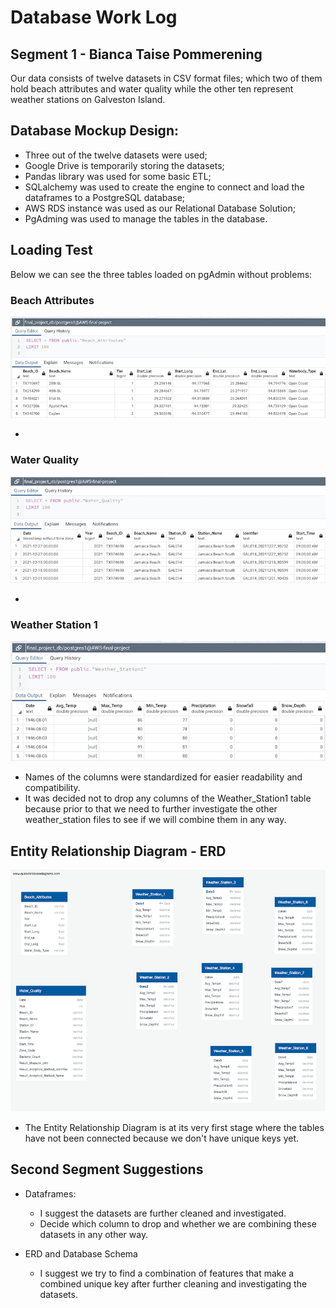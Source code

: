 # Database Work Log

## Segment 1 - Bianca Taise Pommerening

Our data consists of twelve datasets in CSV format files; which two of them hold beach attributes and water quality while the other ten represent weather stations on Galveston Island.

## Database Mockup Design:

- Three out of the twelve datasets were used;
- Google Drive is temporarily storing the datasets;
- Pandas library was used for some basic ETL;
- SQLalchemy was used to create the engine to connect and load the dataframes to a PostgreSQL database;
- AWS RDS instance was used as our Relational Database Solution;
- PgAdming was used to manage the tables in the database.


## Loading Test

Below we can see the three tables loaded on pgAdmin without problems:

### **Beach Attributes**

![Beach_Attributes](./Resources/Beach_Attributes.png)

- 

### **Water Quality**


![Water_Quality](./Resources/Water_Quality.png)

-

### **Weather Station 1**

![Weather_Station1](./Resources/Weather_Station1.png)

- Names of the columns were standardized for easier readability and compatibility.
- It was decided not to drop any columns of the Weather_Station1 table because prior to that we need to further investigate the other weather_station files to see if we will combine them in any way.

## Entity Relationship Diagram - ERD

![QuickDBD-final_project_schema](./Resources/QuickDBD-final_project_schema.png)

- The Entity Relationship Diagram is at its very first stage where the tables have not been connected because we don't have unique keys yet.


## Second Segment Suggestions

- Dataframes:
	- I suggest the datasets are further cleaned and investigated.
	- Decide which column to drop and whether we are combining these datasets in any other way.


- ERD and Database Schema
	- I suggest we try to find a combination of features that make a combined unique key after further cleaning and investigating the datasets.

